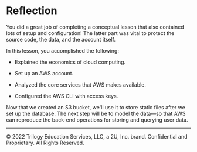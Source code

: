 # Reflection

You did a great job of completing a conceptual lesson that also contained lots of setup and configuration! The latter part was vital to protect the source code, the data, and the account itself.

In this lesson, you accomplished the following:

* Explained the economics of cloud computing.

* Set up an AWS account.

* Analyzed the core services that AWS makes available.

* Configured the AWS CLI with access keys.

Now that we created an S3 bucket, we'll use it to store static files after we set up the database. The next step will be to model the data—so that AWS can reproduce the back-end operations for storing and querying user data.

---
© 2022 Trilogy Education Services, LLC, a 2U, Inc. brand. Confidential and Proprietary. All Rights Reserved.